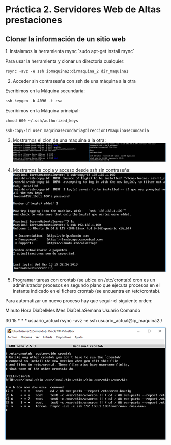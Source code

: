 <H1>Práctica 2. Servidores Web de Altas prestaciones</H1>
<H2>Clonar la información de un sitio web</H2>
1. Instalamos la herramienta rsync
  `sudo apt-get install rsync`
  
 Para usar la herramienta y clonar un directoria cualquier: 
 
   `rsync -avz -e ssh ipmaquina2:dirmaquina_2 dir_maquina1`

2. Acceder sin contrasesña con ssh de una máquina a la otra

Escribimos en la Máquina secundaria:

  `ssh-keygen -b 4096 -t rsa`
  
Escribimos en la Máquina principal:

  `chmod 600 ~/.ssh/authorized_keys`
  
  `ssh-copy-id user_maquinasecundaria@direccionIPmaquinasecundaria`
  
 3. Mostramos el clon de una maquina a la otra:
 ![img](https://github.com/lorcaspal/SWAP1819/blob/master/practica2/images/ClonM1.PNG)
 
 4. Mostramos la copia y acceso desde ssh sin contraseña:
 ![img](https://github.com/lorcaspal/SWAP1819/blob/master/practica2/images/copiaYaccesoSinClaveM1.PNG)
 
 5. Programar tareas con crontab (se ubica en /etc/crontab) cron es un administrador procesos en segundo plano que ejecuta procesos en el instante indicado en el fichero crontab (se encuentra en /etc/crontab).

  Para automatizar un nuevo proceso hay que seguir el siguiente orden:

  Minuto Hora DiaDelMes Mes DiaDeLaSemana Usuario Comando

  30 15 * * * usuario_actual rsync -avz -e ssh usuario_actual@ip_maquina2:/

![img](https://github.com/lorcaspal/SWAP1819/blob/master/practica2/images/Crontab.PNG)
